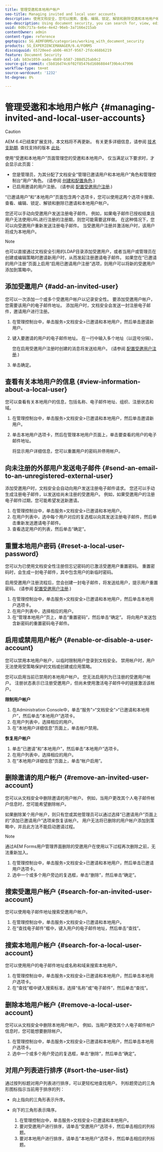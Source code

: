 ```yaml
---
title: 管理受邀和本地用户帐户
seo-title: Managing invited and local user accounts
description: 使用文档安全，您可以搜索、查看、编辑、锁定、解锁和删除受邀和本地用户帐户。
seo-description: Using document security, you can search for, view, edit, lock, unlock, and delete invited and local user accounts.
uuid: 0d0c717a-6e6e-4e42-96eb-3a7166e215ab
contentOwner: admin
content-type: reference
geptopics: SG_AEMFORMS/categories/working_with_document_security
products: SG_EXPERIENCEMANAGER/6.4/FORMS
discoiquuid: 65720eed-ab06-463f-9567-2fdc468b6219
feature: Document Security
exl-id: b83e1059-aada-4b89-b587-288d525ab0c2
source-git-commit: c5b816d74c6f02f85476d16868844f39b4c47996
workflow-type: tm+mt
source-wordcount: '1232'
ht-degree: 0%

---
```


# 管理受邀和本地用户帐户 {#managing-invited-and-local-user-accounts}

>[!CAUTION]
>
>AEM 6.4已结束扩展支持，本文档将不再更新。 有关更多详细信息，请参阅 [技术支助期](https://helpx.adobe.com/cn/support/programs/eol-matrix.html). 查找支持的版本 [此处](https://experienceleague.adobe.com/docs/).

使用“受邀和本地用户”页面管理您的受邀和本地用户。 仅当满足以下要求时，才会显示此页面：

* 您是管理员，为其分配了文档安全“管理已邀请用户和本地用户”角色和管理控制台“用户”角色。 (请参阅 [创建和配置角色](/help/forms/using/admin-help/creating-configuring-roles.md#creating-and-configuring-roles).)
* 已启用邀请的用户注册。 (请参阅 [配置受邀用户注册](/help/forms/using/admin-help/configuring-client-server-options.md#configuring-invited-user-registration).)

“已邀请用户”和“本地用户”页面包含两个选项卡，您可以使用这两个选项卡搜索、查看、编辑、锁定、解锁和删除已邀请和本地用户帐户。

您还可以手动向受邀用户发送注册电子邮件。 例如，如果电子邮件已授权结束且用户无法使用URL进行注册的注册期，则您可能需要这样做。 在这种情况下，您可以向受邀用户重新发送注册电子邮件。 当受邀用户注册并激活帐户时，该用户将成为本地用户。

>[!NOTE]
>
>也可以直接通过文档安全引用的LDAP目录添加受邀用户，或者当用户或管理员在创建或编辑策略时邀请新用户时，从而发起注册邀请电子邮件。 如果您在“已邀请的用户注册”页面上启用“启用已邀请用户注册”选项，则用户可以将新的受邀用户添加到策略中。

## 添加受邀用户 {#add-an-invited-user}

您可以一次添加一个或多个受邀用户帐户以记录安全性。 要添加受邀用户帐户，您需要该用户的电子邮件地址。 添加用户时，文档安全会发送一封注册电子邮件，邀请用户进行注册。

1. 在管理控制台中，单击服务>文档安全>已邀请和本地用户，然后单击邀请新用户。
1. 键入要邀请的用户的电子邮件地址。 在一行中输入多个地址（以逗号分隔）。

   您在启用受邀用户注册时创建的消息将发送给用户。 (请参阅 [配置受邀用户注册](/help/forms/using/admin-help/configuring-client-server-options.md#configuring-invited-user-registration).)

1. 单击确定。

## 查看有关本地用户的信息 {#view-information-about-a-local-user}

您可以查看有关本地用户的信息，包括名称、电子邮件地址、组织、注册状态和域。

1. 在管理控制台中，单击服务>文档安全>已邀请和本地用户，然后单击邀请新用户。
1. 单击本地用户选项卡，然后在管理本地用户页面上，单击要查看的用户的电子邮件地址。

   将显示用户详细信息，您可以重置用户的密码并停用帐户。

## 向未注册的外部用户发送电子邮件 {#send-an-email-to-an-unregistered-external-user}

添加受邀用户时，文档安全会自动向用户发送注册电子邮件请求。 您还可以手动生成注册电子邮件，以发送给尚未注册的受邀用户。 例如，如果受邀用户的注册电子邮件过期，您可能希望发送新邀请。

1. 在管理控制台中，单击服务>文档安全>已邀请和本地用户。
1. 在用户列表中，选中每个用户对应的复选框以向其发送注册电子邮件，然后单击重新发送邀请电子邮件。
1. 查看选定用户的列表，然后单击“确定”。

## 重置本地用户密码 {#reset-a-local-user-password}

您可以为已使用文档安全性注册但忘记密码的已激活受邀用户重置密码。 重置密码时，会生成一封电子邮件，其中包含用户的新临时密码。

启用受邀用户注册流程后，您会创建一封电子邮件，将发送给用户，提示用户重置密码。 (请参阅 [配置受邀用户注册](/help/forms/using/admin-help/configuring-client-server-options.md#configuring-invited-user-registration).)

1. 在管理控制台中，单击服务>文档安全>已邀请和本地用户，然后单击本地用户选项卡。
1. 在用户列表中，选择相应的用户。
1. 在“管理本地用户”页上，单击“重置密码”，然后单击“确定”。 将向用户发送包含新密码的重置密码电子邮件。

## 启用或禁用用户帐户 {#enable-or-disable-a-user-account}

您可以禁用本地用户帐户，以临时限制用户登录到文档安全。 禁用帐户时，用户无法使用受策略保护的文档或创建或应用策略。

您可以启用当前已禁用的本地用户帐户。 您无法启用列为已注册的受邀用户帐户。 注册状态表示已注册受邀用户，但尚未使用激活电子邮件中的链接激活该帐户。

**限制用户帐户**

1. 在Administration Console中，单击“服务”>“文档安全”>“已邀请和本地用户”，然后单击“本地用户”选项卡。
1. 在用户列表中，选择相应的用户。
1. 在“本地用户详细信息”页面上，单击帐户禁用。

**恢复用户帐户**

1. 单击“已邀请”和“本地用户”，然后单击“本地用户”选项卡。
1. 在用户列表中，选择相应的用户。
1. 在“本地用户详细信息”页面上，单击“帐户启用”。

## 删除邀请的用户帐户 {#remove-an-invited-user-account}

您可以从文档安全中删除邀请的用户帐户。 例如，当用户更改其个人电子邮件帐户信息时，您可能希望删除帐户。

如果删除某个用户帐户，则只有您或其他管理员可以通过选择“已邀请用户”页面上的“添加已邀请用户”选项来恢复该帐户。 用户无法将已删除的用户帐户添加到策略中，并且此方法不能启动邀请过程。

>[!NOTE]
>
>通过AEM Forms用户管理界面删除的受邀用户在使用以下过程再次删除之前，无法重新加入。

1. 在管理控制台中，单击服务>文档安全>已邀请和本地用户，然后单击已邀请用户选项卡。
1. 选中一个或多个用户旁边的复选框，单击“删除”，然后单击“确定”。

## 搜索受邀用户帐户 {#search-for-an-invited-user-account}

您可以使用电子邮件地址搜索受邀用户帐户。

1. 在管理控制台中，单击服务>文档安全>已邀请和本地用户。
1. 在“查找电子邮件”框中，键入用户的电子邮件地址，然后单击“查找”。

## 搜索本地用户帐户 {#search-for-a-local-user-account}

您可以使用用户的电子邮件地址或名称和域来搜索本地用户。

1. 在管理控制台中，单击服务>文档安全>已邀请和本地用户，然后单击本地用户选项卡。
1. 在“查找”框中键入搜索标准，选择“名称”或“电子邮件”，然后单击“查找”。

## 删除本地用户帐户 {#remove-a-local-user-account}

您可以从文档安全中删除本地用户帐户。 例如，当用户更改其个人电子邮件帐户信息时，您可能想要删除帐户。

1. 在管理控制台中，单击服务>文档安全>已邀请和本地用户，然后单击本地用户选项卡。
1. 选中一个或多个用户旁边的复选框，单击“删除”，然后单击“确定”。

## 对用户列表进行排序 {#sort-the-user-list}

通过按列标题对用户列表进行排序，可以更轻松地查找用户。 列标题旁边的三角形图标指示当前用于排序的列：

* 向上指向的三角形表示升序。
* 向下的三角形表示降序。

   1. 在管理控制台中，单击服务>文档安全>已邀请和本地用户。
   1. 要对受邀用户进行排序，请单击“受邀用户”选项卡，然后单击相应的列标题。
   1. 要对本地用户进行排序，请单击“本地用户”选项卡，然后单击相应的列标题。
